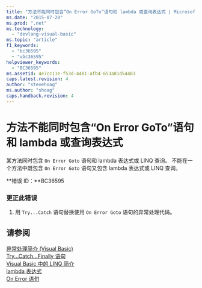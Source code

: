 ```yaml
---
title: "方法不能同时包含“On Error GoTo”语句和 lambda 或查询表达式 | Microsoft Docs"
ms.date: "2015-07-20"
ms.prod: ".net"
ms.technology: 
  - "devlang-visual-basic"
ms.topic: "article"
f1_keywords: 
  - "bc36595"
  - "vbc36595"
helpviewer_keywords: 
  - "BC36595"
ms.assetid: 4e7cc11e-f53d-4481-afb4-653a81d54483
caps.latest.revision: 4
author: "stevehoag"
ms.author: "shoag"
caps.handback.revision: 4
---
```

# 方法不能同时包含“On Error GoTo”语句和 lambda 或查询表达式
某方法同时包含 `On Error Goto` 语句和 lambda 表达式或 LINQ 查询。 不能在一个方法中既包含 `On Error Goto` 语句又包含 lambda 表达式或 LINQ 查询。  
  
 **错误 ID：**BC36595  
  
### 更正此错误  
  
1.  用 `Try...Catch` 语句替换使用 `On Error Goto` 语句的异常处理代码。  
  
## 请参阅  
 [异常处理简介 \(Visual Basic\)](http://msdn.microsoft.com/zh-cn/9792f16a-0cd2-40bd-ace2-f7a4344c0e52)   
 [Try...Catch...Finally 语句](../../visual-basic/language-reference/statements/try-catch-finally-statement.md)   
 [Visual Basic 中的 LINQ 简介](../../visual-basic/programming-guide/language-features/linq/introduction-to-linq.md)   
 [lambda 表达式](../../visual-basic/programming-guide/language-features/procedures/lambda-expressions.md)   
 [On Error 语句](../../visual-basic/language-reference/statements/on-error-statement.md)